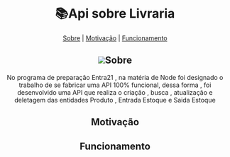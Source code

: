 <h1 align="center">   📚Api sobre Livraria</h1>

<p align="center">
    <a href="#-Sobre">Sobre</a>  |  <a href="#-Motivação">Motivação</a>  |  <a href="#-Funcionamento">Funcionamento</a>
</p>
  
 


<h2 align="center"> <img src="https://cdn-icons-png.flaticon.com/512/3356/3356068.png" widht="20">Sobre</h2>
<p align="center">No programa de preparação Entra21 , na matéria de Node foi designado o trabalho de se fabricar uma API 100% funcional, dessa forma , foi desenvolvido uma API que realiza o criação , busca , atualização e deletagem das entidades Produto , Entrada Estoque e Saida Estoque   </p>


<h2 align="center">Motivação</h2>


<h2 align="center">Funcionamento</h2>
